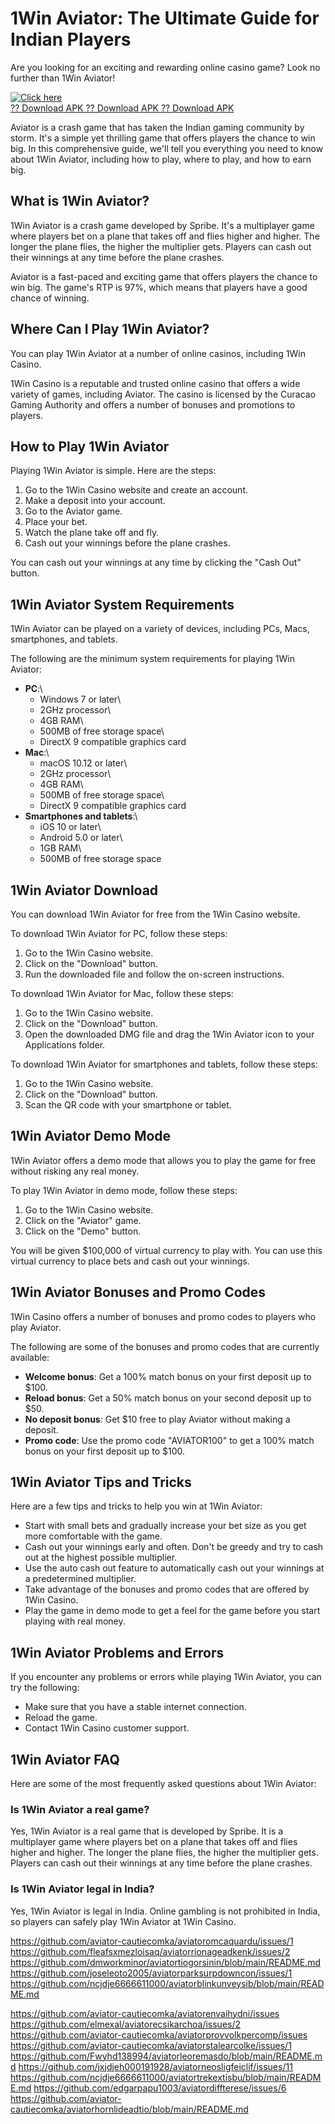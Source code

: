 # 1Win Aviator: The Ultimate Guide for Indian Players

Are you looking for an exciting and rewarding online casino game? Look
no further than 1Win Aviator!

[![Click
here](https://readscoops.com/wp-content/uploads/2023/03/Readscoop-aviator-1-1.jpg)](https://traff.sbs/deff)\
[?? Download APK ?? Download APK ?? Download
APK](https://traff.sbs/deff)

Aviator is a crash game that has taken the Indian gaming community by
storm. It\'s a simple yet thrilling game that offers players the chance
to win big. In this comprehensive guide, we\'ll tell you everything you
need to know about 1Win Aviator, including how to play, where to play,
and how to earn big.

## What is 1Win Aviator?

1Win Aviator is a crash game developed by Spribe. It\'s a multiplayer
game where players bet on a plane that takes off and flies higher and
higher. The longer the plane flies, the higher the multiplier gets.
Players can cash out their winnings at any time before the plane
crashes.

Aviator is a fast-paced and exciting game that offers players the chance
to win big. The game\'s RTP is 97%, which means that players have a good
chance of winning.

## Where Can I Play 1Win Aviator?

You can play 1Win Aviator at a number of online casinos, including 1Win
Casino.

1Win Casino is a reputable and trusted online casino that offers a wide
variety of games, including Aviator. The casino is licensed by the
Curacao Gaming Authority and offers a number of bonuses and promotions
to players.

## How to Play 1Win Aviator

Playing 1Win Aviator is simple. Here are the steps:

1.  Go to the 1Win Casino website and create an account.
2.  Make a deposit into your account.
3.  Go to the Aviator game.
4.  Place your bet.
5.  Watch the plane take off and fly.
6.  Cash out your winnings before the plane crashes.

You can cash out your winnings at any time by clicking the "Cash
Out" button.

## 1Win Aviator System Requirements

1Win Aviator can be played on a variety of devices, including PCs, Macs,
smartphones, and tablets.

The following are the minimum system requirements for playing 1Win
Aviator:

-   **PC**:\
    - Windows 7 or later\
    - 2GHz processor\
    - 4GB RAM\
    - 500MB of free storage space\
    - DirectX 9 compatible graphics card
-   **Mac**:\
    - macOS 10.12 or later\
    - 2GHz processor\
    - 4GB RAM\
    - 500MB of free storage space\
    - DirectX 9 compatible graphics card
-   **Smartphones and tablets**:\
    - iOS 10 or later\
    - Android 5.0 or later\
    - 1GB RAM\
    - 500MB of free storage space

## 1Win Aviator Download

You can download 1Win Aviator for free from the 1Win Casino website.

To download 1Win Aviator for PC, follow these steps:

1.  Go to the 1Win Casino website.
2.  Click on the "Download" button.
3.  Run the downloaded file and follow the on-screen instructions.

To download 1Win Aviator for Mac, follow these steps:

1.  Go to the 1Win Casino website.
2.  Click on the "Download" button.
3.  Open the downloaded DMG file and drag the 1Win Aviator icon to your
    Applications folder.

To download 1Win Aviator for smartphones and tablets, follow these
steps:

1.  Go to the 1Win Casino website.
2.  Click on the "Download" button.
3.  Scan the QR code with your smartphone or tablet.

## 1Win Aviator Demo Mode

1Win Aviator offers a demo mode that allows you to play the game for
free without risking any real money.

To play 1Win Aviator in demo mode, follow these steps:

1.  Go to the 1Win Casino website.
2.  Click on the "Aviator" game.
3.  Click on the "Demo" button.

You will be given \$100,000 of virtual currency to play with. You can
use this virtual currency to place bets and cash out your winnings.

## 1Win Aviator Bonuses and Promo Codes

1Win Casino offers a number of bonuses and promo codes to players who
play Aviator.

The following are some of the bonuses and promo codes that are currently
available:

-   **Welcome bonus**: Get a 100% match bonus on your first deposit up
    to \$100.
-   **Reload bonus**: Get a 50% match bonus on your second deposit up to
    \$50.
-   **No deposit bonus**: Get \$10 free to play Aviator without making a
    deposit.
-   **Promo code**: Use the promo code "AVIATOR100" to get a 100%
    match bonus on your first deposit up to \$100.

## 1Win Aviator Tips and Tricks

Here are a few tips and tricks to help you win at 1Win Aviator:

-   Start with small bets and gradually increase your bet size as you
    get more comfortable with the game.
-   Cash out your winnings early and often. Don\'t be greedy and try to
    cash out at the highest possible multiplier.
-   Use the auto cash out feature to automatically cash out your
    winnings at a predetermined multiplier.
-   Take advantage of the bonuses and promo codes that are offered by
    1Win Casino.
-   Play the game in demo mode to get a feel for the game before you
    start playing with real money.

## 1Win Aviator Problems and Errors

If you encounter any problems or errors while playing 1Win Aviator, you
can try the following:

-   Make sure that you have a stable internet connection.
-   Reload the game.
-   Contact 1Win Casino customer support.

## 1Win Aviator FAQ

Here are some of the most frequently asked questions about 1Win Aviator:

### Is 1Win Aviator a real game?

Yes, 1Win Aviator is a real game that is developed by Spribe. It is a
multiplayer game where players bet on a plane that takes off and flies
higher and higher. The longer the plane flies, the higher the multiplier
gets. Players can cash out their winnings at any time before the plane
crashes.

### Is 1Win Aviator legal in India?

Yes, 1Win Aviator is legal in India. Online gambling is not prohibited
in India, so players can safely play 1Win Aviator at 1Win Casino.

https://github.com/aviator-cautiecomka/aviatoromcaquardu/issues/1
https://github.com/fleafsxmezloisaq/aviatorrionageadkenk/issues/2
https://github.com/dmworkminor/aviatortiogorsinin/blob/main/README.md
https://github.com/joseleoto2005/aviatorparksurpdowncon/issues/1
https://github.com/ncjdje6666611000/aviatorblinkunveysib/blob/main/README.md

https://github.com/aviator-cautiecomka/aviatorenvaihydni/issues
https://github.com/elmexal/aviatorecsikarchoa/issues/2
https://github.com/aviator-cautiecomka/aviatorprovvolkpercomp/issues
https://github.com/aviator-cautiecomka/aviatorstalearcolke/issues/1
https://github.com/Fwyhd138994/aviatorleoremasdo/blob/main/README.md
https://github.com/jxjdjeh000191928/aviatorneosligfeiclif/issues/11
https://github.com/ncjdje6666611000/aviatortrekextisbu/blob/main/README.md
https://github.com/edgarpapu1003/aviatordiffterese/issues/6
https://github.com/aviator-cautiecomka/aviatorhornlideadtio/blob/main/README.md
